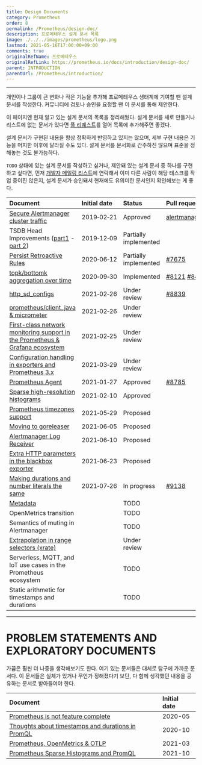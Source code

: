```yaml
---
title: Design Documents
category: Prometheus
order: 8
permalink: /Prometheus/design-doc/
description: 프로메테우스 설계 문서 목록
image: ./../../images/prometheus/logo.png
lastmod: 2021-05-16T17:00:00+09:00
comments: true
originalRefName: 프로메테우스
originalRefLink: https://prometheus.io/docs/introduction/design-doc/
parent: INTRODUCTION
parentUrl: /Prometheus/introduction/
---
```


---

개인이나 그룹이 큰 변화나 작은 기능을 추가해 프로메테우스 생태계에 기여할 땐 설계 문서를 작성한다. 커뮤니티에 검토나 승인을 요청할 땐 이 문서를 통해 제안한다.

이 페이지엔 현재 알고 있는 설계 문서의 목록을 정리해뒀다. 설계 문서를 새로 만들거나 리스트에 없는 문서가 있다면 [풀 리퀘스트](https://github.com/prometheus/docs/)를 열어 목록에 추가해주면 좋겠다.

설계 문서가 구현된 내용을 항상 정확하게 반영하고 있지는 않으며, 세부 구현 내용은 기능을 머지한 이후에 달라질 수도 있다. 설계 문서를 문서화로 간주하진 않으며 표준을 정해놓는 것도 불가능하다.

`TODO` 상태에 있는 설계 문서를 작성하고 싶거나, 제안돼 있는 설계 문서 중 하나를 구현하고 싶다면, 먼저 [개발자 메일링 리스트](https://prometheus.io/community)에 연락해서 이미 다른 사람이 해당 태스크를 작업 중이진 않은지, 설계 문서가 승인돼서 현재에도 유의미한 문서인지 확인해보는 게 좋다.

| Document                                                     | Initial date | Status                | Pull requests                                                |
| :----------------------------------------------------------- | :----------- | :-------------------- | :----------------------------------------------------------- |
| [Secure Alertmanager cluster traffic](https://github.com/prometheus/alertmanager/blob/master/doc/design/secure-cluster-traffic.md) | 2019‑02‑21   | Approved              | [alertmanager#2237](https://github.com/prometheus/alertmanager/pull/2237) |
| TSDB Head Improvements ([part1](https://docs.google.com/document/d/184urkLQnM7rqLmGvS66I15jU2pyPk_qwd8v_qDlXczo/edit) - [part 2](https://docs.google.com/document/d/1pnEsxB0CDLOxQipGw_vhkJpoDZfZPs_KjqCriumDAXQ/edit)) | 2019‑12‑09   | Partially implemented |                                                              |
| [Persist Retroactive Rules](https://docs.google.com/document/d/16s_-RxYwQYcb4G4mvpmjPolEbD24o54a1LPqJ538Vhc/edit) | 2020‑06‑12   | Partially implemented | [#7675](https://github.com/prometheus/prometheus/pull/7675)  |
| [topk/bottomk aggregation over time](https://docs.google.com/document/d/1uSbD3T2beM-iX4-Hp7V074bzBRiRNlqUdcWP6JTDQSs/edit) | 2020‑09‑30   | Implemented           | [#8121](https://github.com/prometheus/prometheus/pull/8121) [#8425](https://github.com/prometheus/prometheus/pull/8425) |
| [http_sd_configs](https://docs.google.com/document/d/1tVeuzjpU4-TiYPNWJXKmcyIuZF6A2tUq270RbBT5zho/edit) | 2021‑02‑26   | Under review          | [#8839](https://github.com/prometheus/prometheus/pull/8839)  |
| [prometheus/client_java & micrometer](https://docs.google.com/document/d/1vROky2aIw3kAllfi95gwDJy5P2DyWnCihsjPXGpLwwo/edit) | 2021‑02‑26   | Under review          |                                                              |
| [First-class network monitoring support in the Prometheus & Grafana ecosystem](https://docs.google.com/document/d/1oEpjiWfTHF352NCAOGolwij3EIkrprCkdQmaQMpjg4M/edit) | 2021‑02‑25   | Under review          |                                                              |
| [Configuration handling in exporters and Prometheus 3.x](https://docs.google.com/document/d/1BK_Gc3ixoWyxr9F5qGC07HEcfDPtb6z96mfqoGyz52Y/edit) | 2021‑03‑29   | Under review          |                                                              |
| [Prometheus Agent](https://docs.google.com/document/d/1cCcoFgjDFwU2n823tKuMvrIhzHty4UDyn0IcfUHiyyI/edit) | 2021‑01‑27   | Approved              | [#8785](https://github.com/prometheus/prometheus/pull/8785)  |
| [Sparse high-resolution histograms](https://docs.google.com/document/d/1cLNv3aufPZb3fNfaJgdaRBZsInZKKIHo9E6HinJVbpM/edit) | 2021‑02‑10   | Approved              |                                                              |
| [Prometheus timezones support](https://docs.google.com/document/d/1xfw1Lb1GIRZB_-4iFVGkgwnpwuBemWfxYqFdBm7APsE/edit) | 2021‑05‑29   | Proposed              |                                                              |
| [Moving to goreleaser](https://docs.google.com/document/d/16LOT2wK-jntlU-EFADfaEF3YbKH81U9Zl_PvSu4qVwo/edit) | 2021‑06‑05   | Proposed              |                                                              |
| [Alertmanager Log Receiver](https://docs.google.com/document/d/1Oevu2stHVGAupzmc9C7_wW5nTb_CJ6Ut72viXfve6zI/edit) | 2021‑06‑10   | Proposed              |                                                              |
| [Extra HTTP parameters in the blackbox exporter](https://docs.google.com/document/d/1VwqXi2TOb5KXaZY6Iio7411x64pJao3GusX8MqYsJ2g/edit) | 2021‑06‑23   | Proposed              |                                                              |
| [Making durations and number literals the same](https://docs.google.com/document/d/1LaZfknXuuRWGtQSbULoMtclQhuLUMrdwg15wMvoBvCQ/edit) | 2021‑07‑26   | In progress           | [#9138](https://github.com/prometheus/prometheus/pull/9138)  |
| [Metadata](https://docs.google.com/document/d/1XiZePSjwU4X5iaIgCIvLzljJzl8lRAdvputuborUcaQ/edit) |              | TODO                  |                                                              |
| OpenMetrics transition                                       |              | TODO                  |                                                              |
| Semantics of muting in Alertmanager                          |              | TODO                  |                                                              |
| [Extrapolation in range selectors (xrate)](https://docs.google.com/document/d/1y2Mp041_2v0blnKnZk7keCnJZICeK2YWUQuXH_m4DVc/edit#) |              | Under review          |                                                              |
| Serverless, MQTT, and IoT use cases in the Prometheus ecosystem |              | TODO                  |                                                              |
| Static arithmetic for timestamps and durations               |              | TODO                  |                                                              |

---

# PROBLEM STATEMENTS AND EXPLORATORY DOCUMENTS

가끔은 훨씬 더 나중을 생각해보기도 한다. 여기 있는 문서들은 대체로 탐구에 가까운 문서다. 이 문서들은 실체가 있거나 무언가 정해졌다기 보단, 다 함께 생각했던 내용을 공유하는 문서로 받아들여야 한다.

| Document                                                     | Initial date |
| :----------------------------------------------------------- | :----------- |
| [Prometheus is not feature complete](https://docs.google.com/document/d/1lEP7pGYM2-5GT9fAIDqrOecG86VRU8-1qAV8b6xZ29Q) | 2020-05      |
| [Thoughts about timestamps and durations in PromQL](#)       | 2020-10      |
| [Prometheus, OpenMetrics & OTLP](https://docs.google.com/document/d/1hn-u6WKLHxIsqYT1_u6eh94lyQeXrFaAouMshJcQFXs) | 2021-03      |
| [Prometheus Sparse Histograms and PromQL](https://docs.google.com/document/d/1ch6ru8GKg03N02jRjYriurt-CZqUVY09evPg6yKTA1s/edit) | 2021-10      |